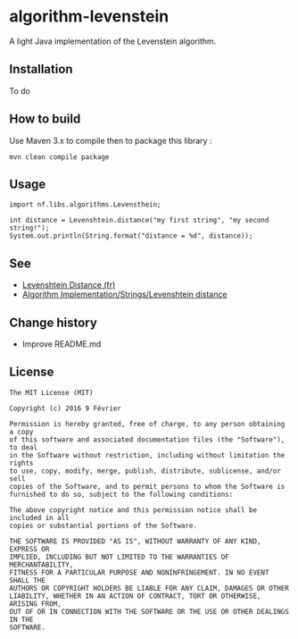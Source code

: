 algorithm-levenstein
====================

A light Java implementation of the Levenstein algorithm.

## Installation

To do

## How to build

Use Maven 3.x to compile then to package this library :

    mvn clean compile package

## Usage

    import nf.libs.algorithms.Levensthein;
    
    int distance = Levenshtein.distance("my first string", "my second string!");
    System.out.println(String.format("distance = %d", distance));

## See

* [Levenshtein Distance (fr)](https://fr.wikipedia.org/wiki/Distance_de_Levenshtein)
* [Algorithm Implementation/Strings/Levenshtein distance](https://en.wikibooks.org/wiki/Algorithm_Implementation/Strings/Levenshtein_distance)

## Change history

* Improve README.md

## License

    The MIT License (MIT)
    
    Copyright (c) 2016 9 Février

    Permission is hereby granted, free of charge, to any person obtaining a copy
    of this software and associated documentation files (the "Software"), to deal
    in the Software without restriction, including without limitation the rights
    to use, copy, modify, merge, publish, distribute, sublicense, and/or sell
    copies of the Software, and to permit persons to whom the Software is
    furnished to do so, subject to the following conditions:
    
    The above copyright notice and this permission notice shall be included in all
    copies or substantial portions of the Software.
    
    THE SOFTWARE IS PROVIDED "AS IS", WITHOUT WARRANTY OF ANY KIND, EXPRESS OR
    IMPLIED, INCLUDING BUT NOT LIMITED TO THE WARRANTIES OF MERCHANTABILITY,
    FITNESS FOR A PARTICULAR PURPOSE AND NONINFRINGEMENT. IN NO EVENT SHALL THE
    AUTHORS OR COPYRIGHT HOLDERS BE LIABLE FOR ANY CLAIM, DAMAGES OR OTHER
    LIABILITY, WHETHER IN AN ACTION OF CONTRACT, TORT OR OTHERWISE, ARISING FROM,
    OUT OF OR IN CONNECTION WITH THE SOFTWARE OR THE USE OR OTHER DEALINGS IN THE
    SOFTWARE.


